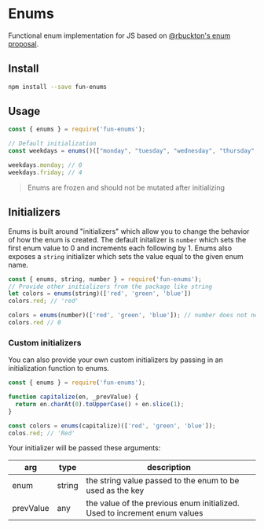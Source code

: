 # Enums

Functional enum implementation for JS based on [@rbuckton's enum proposal](https://github.com/rbuckton/proposal-enum).

## Install

```bash
npm install --save fun-enums
```

## Usage

```js
const { enums } = require('fun-enums');

// Default initialization
const weekdays = enums()(["monday", "tuesday", "wednesday", "thursday", "friday"]);

weekdays.monday; // 0
weekdays.friday; // 4
```

> Enums are frozen and should not be mutated after initializing

## Initializers

Enums is built around "initializers" which allow you to change the behavior of how the enum is created. The default initalizer is `number` which sets the first enum value to 0 and increments each following by 1. Enums also exposes a `string` initializer which sets the value equal to the given enum name.

```js
const { enums, string, number } = require('fun-enums');
// Provide other initializers from the package like string
let colors = enums(string)(['red', 'green', 'blue'])
colors.red; // 'red'

colors = enums(number)(['red', 'green', 'blue']); // number does not need to be specified as it is the default behavior
colors.red // 0
```

### Custom initializers

You can also provide your own custom initializers by passing in an initialization function to enums.

```js
const { enums } = require('fun-enums');

function capitalize(en, _prevValue) {
  return en.charAt(0).toUpperCase() + en.slice(1);
}

const colors = enums(capitalize)(['red', 'green', 'blue']);
colos.red; // 'Red'
```

Your initializer will be passed these arguments:

| arg | type | description |
| --- | ---- | ----------- |
| enum | string | the string value passed to the enum to be used as the key |
| prevValue | any | the value of the previous enum initialized. Used to increment enum values |
